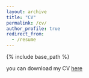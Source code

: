 ```yaml
---
layout: archive
title: "CV"
permalink: /cv/
author_profile: true
redirect_from:
  - /resume
---
```


{% include base_path %}

you can download my CV [here]({{"/assets/CV.pdf"|relative_url}})
